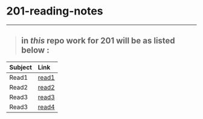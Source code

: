# 201-reading-notes

---

> ## in *this* repo work for **201** will be as listed below :

| Subject                       | Link 
|------------------------------ |:---------------------------
|Read1                          |[read1](https://ihab1990.github.io/201-reading-notes/read1)
|Read2                          |[read2](https://ihab1990.github.io/201-reading-notes/class-02)
|Read3                          |[read3](https://ihab1990.github.io/201-reading-notes/read3)
|Read3                          |[read4](https://ihab1990.github.io/201-reading-notes/read4)